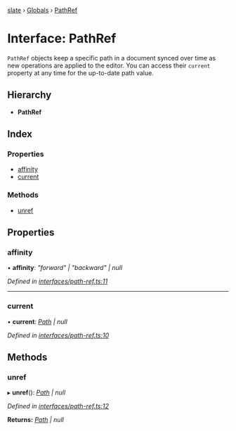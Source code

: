 [slate](../README.md) › [Globals](../globals.md) › [PathRef](pathref.md)

# Interface: PathRef

`PathRef` objects keep a specific path in a document synced over time as new
operations are applied to the editor. You can access their `current` property
at any time for the up-to-date path value.

## Hierarchy

* **PathRef**

## Index

### Properties

* [affinity](pathref.md#affinity)
* [current](pathref.md#current)

### Methods

* [unref](pathref.md#unref)

## Properties

###  affinity

• **affinity**: *"forward" | "backward" | null*

*Defined in [interfaces/path-ref.ts:11](https://github.com/DamareYoh/slate/blob/26e8a411/packages/slate/src/interfaces/path-ref.ts#L11)*

___

###  current

• **current**: *[Path](../globals.md#path) | null*

*Defined in [interfaces/path-ref.ts:10](https://github.com/DamareYoh/slate/blob/26e8a411/packages/slate/src/interfaces/path-ref.ts#L10)*

## Methods

###  unref

▸ **unref**(): *[Path](../globals.md#path) | null*

*Defined in [interfaces/path-ref.ts:12](https://github.com/DamareYoh/slate/blob/26e8a411/packages/slate/src/interfaces/path-ref.ts#L12)*

**Returns:** *[Path](../globals.md#path) | null*
